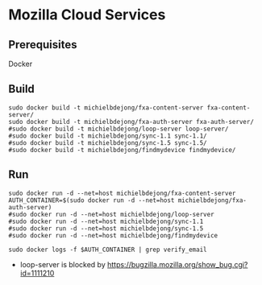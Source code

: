 # Mozilla Cloud Services

## Prerequisites

Docker

## Build

````
sudo docker build -t michielbdejong/fxa-content-server fxa-content-server/
sudo docker build -t michielbdejong/fxa-auth-server fxa-auth-server/
#sudo docker build -t michielbdejong/loop-server loop-server/
#sudo docker build -t michielbdejong/sync-1.1 sync-1.1/
#sudo docker build -t michielbdejong/sync-1.5 sync-1.5/
#sudo docker build -t michielbdejong/findmydevice findmydevice/
````

## Run

````
sudo docker run -d --net=host michielbdejong/fxa-content-server
AUTH_CONTAINER=$(sudo docker run -d --net=host michielbdejong/fxa-auth-server)
#sudo docker run -d --net=host michielbdejong/loop-server
#sudo docker run -d --net=host michielbdejong/sync-1.1
#sudo docker run -d --net=host michielbdejong/sync-1.5
#sudo docker run -d --net=host michielbdejong/findmydevice

sudo docker logs -f $AUTH_CONTAINER | grep verify_email
````

* loop-server is blocked by https://bugzilla.mozilla.org/show_bug.cgi?id=1111210
